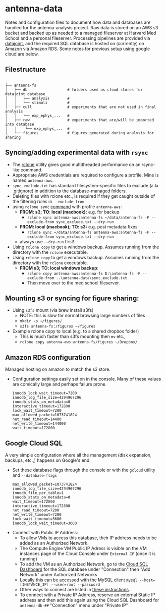 antenna-data
===

Notes and configuration files to document how data and databases are handled for the antenna-analysis project. Raw data is stored on an AWS s3 bucket and backed up as needed to a managed fileserver at Harvard Med School and a personal fileserver. Processing pipelines are provided via [datajoint](https://github.com/datajoint/), and the required SQL database is hosted on (currently) on Amazon via Amazon RDS. Some notes for previous setup using google cloud are below.

## Filestructure
```
.
├── antenna-fs
│   ├── db                  # folders used as cloud stores for datajoint database
│   │   ├── analysis        #
│   │   └── stimuli         #
│   ├── cull                # experiments that are not used in final analysis
│   │   └── exp_ephys_...   #
│   ├── raw                 # experiments that are/will be imported into database
│   │    └── exp_ephys_...  #
│   └── figures             # figures generated during analysis for sharing
```

## Syncing/adding experimental data with `rsync`
- The [rclone](https://rclone.org/) utility gives good multithreaded performance on an rsync-like command.
- Appropriate AWS credentials are required to configure a profile. Mine is named `antenna-aws`.
- `sync_exclude.txt` has standard filesystem-specific files to exclude (a la .gitignore) in addition to the database-managed folders.
- Deleting files with rclone etc., is required if they get caught outside of the filtering rules in `--exclude-from`
- using `rclone sync` [command](https://rclone.org/commands/rclone_sync/) with profile `antenna-aws`:
  - **FROM: s3; TO: local (macbook):**  e.g. for backup
      - `rclone sync antenna-aws:antenna-fs ~/data/antenna-fs -P --exclude-from sync_exclude.txt --dry-run`
  - **FROM: local (macbook); TO: s3:**  e.g. post metadata fixes
      - `rclone sync ~/data/antenna-fs antenna-aws:antenna-fs -P --exclude-from sync_exclude.txt --dry-run`
  - always use `--dry-run` first!
- Using `rclone copy` to get a windows backup. Assumes running from the directory with the `rclone` executable.
- Using `rclone copy` to get a windows backup. Assumes running from the directory with the `rclone` executable.
  - **FROM s3; TO: local windows backup:**
      - `rclone copy antenna-aws:antenna-fs D:\antenna-fs -P --exclude-from ..\antenna-data\sync_exclude.txt`
      - Then move over to the med school fileserver.

## Mounting s3 or syncing for figure sharing:
- Using `s3fs` mount (via brew install s3fs)
    - NOTE: this is slow for normal browsing large numbers of files
    - `mkdir -p ~/figures/`
    - `s3fs antenna-fs:/figures ~/figures`
- Example rclone copy to local (e.g. to a shared dropbox folder)
    - This is much faster than s3fs mounting then `mv` etc.,
    - `rclone copy antenna-aws:antenna-fs/figures ~/Dropbox/`

## Amazon RDS configuration
Managed hosting on amazon to match the s3 store.
- Configuration settings easily set on in the console. Many of these values are comically large and perhaps failure prone.
    ```
    innodb_lock_wait_timeout=7200
    innodb_log_file_size=4294967296
    innodb_stats_on_metadata=0
    interactive_timeout=172800
    lock_wait_timeout=7200
    max_allowed_packet=1073741824
    net_read_timeout=14400
    net_write_timeout=144000
    wait_timeout=172800
    ```

## Google Cloud SQL
A very simple configuration where all the management (disk expansion, backups, etc.,) happens on Google's end.
- Set these database flags through the console or with the `gcloud` utility and `--database-flags`
    ```
    max_allowed_packet=1073741824
    innodb_log_file_size=4294967296
    innodb_file_per_table=1
    innodb_stats_on_metadata=0
    wait_timeout=172800
    interactive_timeout=172800
    net_read_timeout=7200
    net_write_timeout=7200
    lock_wait_timeout=3600
    innodb_lock_wait_timeout=3600
    ```
- Connect with Public IP Address:
    - To allow VMs to access this database, their IP address needs to be added as an Authorized Network.
    - The Compute Engine VM Public IP Adress is visible on the VM instances page of the Cloud Console under `External IP` (once it is running)
    - To add the VM as an Authorized Network, go to the [Cloud SQL Dashboard](https://console.cloud.google.com/sql/) for the SQL database under "Connection" then "Add Network" under Authorized Networks.
    - Locally this can be accessed with the MySQL client `mysql --host=[INSTANCE_IP] --user=root --password`
    - Other ways to connect are listed in [these instructions](https://cloud.google.com/sql/docs/mysql/connect-compute-engine).
    - To connect with a Private IP Address, reserve an external Static IP address and then add this again using the Cloud SQL Dashboard for `antenna-db-##` "Connection" menu under "Private IP"

